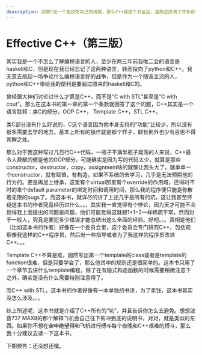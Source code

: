 ```yaml
---
description: 如果C是一个能绞死自己的绳索，那么C++就是个五金店，里面还挤满了许多自告奋勇帮你绑绳结的人。
---
```


# Effective C++（第三版）

其实我是一个不怎么了解编程语言的人，至少在两三年前我唯二会的语言是haskell和C，但是现在我已经忘记了这两种语言，转而投向了python和C++。我无意去挑起一场争论什么编程语言好的战争，但是作为一个随波主流的人，python和C++带给我的便利是要超过原来的haskell和C的。

曾经跟大神们讨论过什么才算是C++，而不是"C with STL"甚至是“C with cout”。那么在这本书的第一章的第一个条款就回答了这个问题，C++其实是一个语言联邦：类C的部分，OOP C++， Template C++，STL C++。

类C部分没有什么好说的，C这个语言因为他本身支持的“功能”比较少，所以没有很多需要去学的地方。基本上所有的操作就是那个样子，鲜有例外也少有百思不得其解之处。

那么对于我这种写过几百行C++代码，一瓶子不满半瓶子晃荡的人来说，C++最令人费解的便是他的OOP部分。可能确实是因为写的代码太少，就算是那些constructor，destructor，copy，assignment啥的就够让我头大了。就单单一个constructor，就有赋值，有构造，如果不系统的去学习，几乎是无法预期他的行为的。要是再加上继承，这里有个virtual那里有个override的作用域，还得时不时的来个default parameter的绑定时间和调用时间，那么我的程序便只能是弥散着无限的bugs了。而这本书，就详尽的讲了上述几乎是所有的坑，这让我甚至怀疑这本书的作者究竟经历过什么。。。其实我一直觉得有个悖论，因为天才可能不会觉得我上面提出的问题是问题，他们可能觉得这就跟1+1=2一样稀疏平常，然而对于一般人，究竟是要犯多少错误才能总结出这么全面的经验。好吧。。。真相是他们（比如这本书的作者）好像在一个委员会里，这个委员会专门研究C++，包括观察像我这样的C++程序员，然后出一些指导或者为了我这样的程序员改进C++。。。

Template C++不算是难，固然写出第一个template的class或者是template的function很难，但是只要学会了，那么他其中的规则还是很简单的。这本书只用了一个章节去讲什么template编程，除了在有隐式构造函数的时候需要稍微注意下之外，确实是没有什么需要特别注意得了。

而C++ with STL，这本书的作者好像有一本单独的书讲，为了卖钱，这本书其实没怎么涉及。。。



综上所述呢，这本书就是介绍了C++所有的“坑”，并且告诉你怎么去避免。想想波音737 MAX8的那个解释飞机会自己往下俯冲到底的说明书，对对，就是类似的东西。如果你不想~~在空中绝望得和飞机进行搏斗~~每个夜晚和C++艰难的搏斗，那么我十分建议去读一下这本书。

下期预告：还没想还嘿。

















